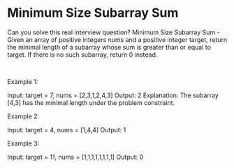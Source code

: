 # Minimum Size Subarray Sum

Can you solve this real interview question? Minimum Size Subarray Sum - Given an array of positive integers nums and a positive integer target, return the minimal length of a subarray whose sum is greater than or equal to target. If there is no such subarray, return 0 instead.

 

Example 1:


Input: target = 7, nums = [2,3,1,2,4,3]
Output: 2
Explanation: The subarray [4,3] has the minimal length under the problem constraint.


Example 2:


Input: target = 4, nums = [1,4,4]
Output: 1


Example 3:


Input: target = 11, nums = [1,1,1,1,1,1,1,1]
Output: 0